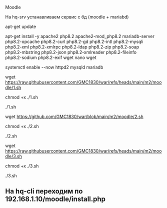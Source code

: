 Moodle

На hq-srv устанавливаем сервис с бд (moodle + mariabd)

apt-get update

apt-get install -y apache2 php8.2 apache2-mod_php8.2 mariadb-server \
php8.2-opcache php8.2-curl php8.2-gd php8.2-intl php8.2-mysqli \
php8.2-xml php8.2-xmlrpc php8.2-ldap php8.2-zip php8.2-soap \
 php8.2-mbstring php8.2-json php8.2-xmlreader php8.2-fileinfo \
php8.2-sodium php8.2-exif wget nano wget

systemctl enable --now httpd2 mysqld mariadb

wget https://raw.githubusercontent.com/GMC1830/war/refs/heads/main/m2/moodle/1.sh

chmod +x ./1.sh

./1.sh

wget https://github.com/GMC1830/war/blob/main/m2/moodle/2.sh

chmod +x ./2.sh

./2.sh

wget https://raw.githubusercontent.com/GMC1830/war/refs/heads/main/m2/moodle/3.sh

chmod +x ./3.sh

./3.sh

## На hq-cli переходим по 192.168.1.10/moodle/install.php


